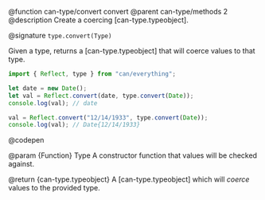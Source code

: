 @function can-type/convert convert
@parent can-type/methods 2
@description Create a coercing [can-type.typeobject].

@signature `type.convert(Type)`

  Given a type, returns a [can-type.typeobject] that will coerce values to that type.

  ```js
  import { Reflect, type } from "can/everything";

  let date = new Date();
  let val = Reflect.convert(date, type.convert(Date));
  console.log(val); // date

  val = Reflect.convert("12/14/1933", type.convert(Date));
  console.log(val); // Date{12/14/1933}
  ```
  @codepen

  @param {Function} Type A constructor function that values will be checked against.

  @return {can-type.typeobject} A [can-type.typeobject] which will *coerce* values to the provided type.
